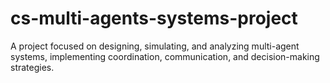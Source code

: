 # cs-multi-agents-systems-project
A project focused on designing, simulating, and analyzing multi-agent systems, implementing coordination, communication, and decision-making strategies.
